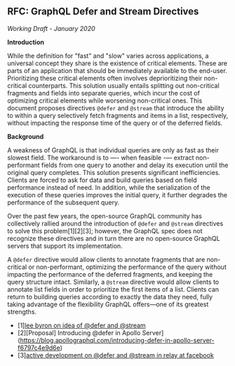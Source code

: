 ## RFC: GraphQL Defer and Stream Directives

_Working Draft - January 2020_

**Introduction**

While the definition for "fast" and "slow" varies across applications, a
universal concept they share is the existence of critical elements. These are
parts of an application that should be immediately available to the end-user.
Prioritizing these critical elements often involves deprioritizing their
non-critical counterparts. This solution usually entails splitting out
non-critical fragments and fields into separate queries, which incur the cost of
optimizing critical elements while worsening non-critical ones. This document
proposes directives `@defer` and `@stream` that introduce the ability to within
a query selectively fetch fragments and items in a list, respectively, without
impacting the response time of the query or of the deferred fields.

**Background**

A weakness of GraphQL is that individual queries are only as fast as their
slowest field. The workaround is to —- when feasible -— extract non-performant
fields from one query to another and delay its execution until the original
query completes. This solution presents significant inefficiencies. Clients are
forced to ask for data and build queries based on field performance instead of
need. In addition, while the serialization of the execution of these queries
improves the initial query, it further degrades the performance of the
subsequent query.

Over the past few years, the open-source GraphQL community has collectively
rallied around the introduction of `@defer` and `@stream` directives to solve
this problem[1][2][3]; however, the GraphQL spec does not recognize these
directives and in turn there are no open-source GraphQL servers that support its
implementation.

A `@defer` directive would allow clients to annotate fragments that are
non-critical or non-performant, optimizing the performance of the query without
impacting the performance of the deferred fragments, and keeping the query
structure intact. Similarly, a `@stream` directive would allow clients to
annotate list fields in order to prioritize the first items of a list. Clients
can return to building queries according to exactly the data they need, fully
taking advantage of the flexibility GraphQL offers—one of its greatest
strengths.

- [1][lee byron on idea of @defer and @stream](https://www.youtube.com/watch?v=ViXL0YQnioU&feature=youtu.be&t=9m4s)
- [2][Proposal] Introducing @defer in Apollo
  Server](https://blog.apollographql.com/introducing-defer-in-apollo-server-f6797c4e9d6e)
- [3][active development on @defer and @stream in relay at facebook](https://github.com/graphql/graphql-wg/issues/329)
